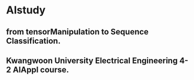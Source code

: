 # AIstudy
## from tensorManipulation to Sequence Classification.
## Kwangwoon University Electrical Engineering 4-2 AIAppl course.
